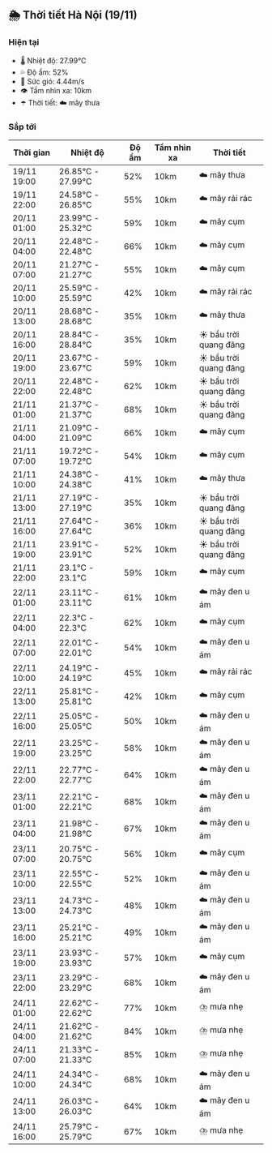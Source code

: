 ## 🌦️ Thời tiết Hà Nội (19/11)

### Hiện tại

- 🌡️ Nhiệt độ: 27.99℃
- 💦 Độ ẩm: 52%
- 💨 Sức gió: 4.44m/s
- 👁️ Tầm nhìn xa: 10km
- ☂️ Thời tiết: ☁️ mây thưa

### Sắp tới

| Thời gian | Nhiệt độ | Độ ẩm | Tầm nhìn xa | Thời tiết |
| --- | --- | --- | --- | --- |
| 19/11 19:00 | 26.85℃ - 27.99℃ | 52% | 10km | ☁️ mây thưa |
| 19/11 22:00 | 24.58℃ - 26.85℃ | 55% | 10km | ☁️ mây rải rác |
| 20/11 01:00 | 23.99℃ - 25.32℃ | 59% | 10km | ☁️ mây cụm |
| 20/11 04:00 | 22.48℃ - 22.48℃ | 66% | 10km | ☁️ mây cụm |
| 20/11 07:00 | 21.27℃ - 21.27℃ | 55% | 10km | ☁️ mây cụm |
| 20/11 10:00 | 25.59℃ - 25.59℃ | 42% | 10km | ☁️ mây rải rác |
| 20/11 13:00 | 28.68℃ - 28.68℃ | 35% | 10km | ☁️ mây thưa |
| 20/11 16:00 | 28.84℃ - 28.84℃ | 35% | 10km | ☀️ bầu trời quang đãng |
| 20/11 19:00 | 23.67℃ - 23.67℃ | 59% | 10km | ☀️ bầu trời quang đãng |
| 20/11 22:00 | 22.48℃ - 22.48℃ | 62% | 10km | ☀️ bầu trời quang đãng |
| 21/11 01:00 | 21.37℃ - 21.37℃ | 68% | 10km | ☀️ bầu trời quang đãng |
| 21/11 04:00 | 21.09℃ - 21.09℃ | 66% | 10km | ☁️ mây cụm |
| 21/11 07:00 | 19.72℃ - 19.72℃ | 54% | 10km | ☁️ mây cụm |
| 21/11 10:00 | 24.38℃ - 24.38℃ | 41% | 10km | ☁️ mây thưa |
| 21/11 13:00 | 27.19℃ - 27.19℃ | 35% | 10km | ☀️ bầu trời quang đãng |
| 21/11 16:00 | 27.64℃ - 27.64℃ | 36% | 10km | ☀️ bầu trời quang đãng |
| 21/11 19:00 | 23.91℃ - 23.91℃ | 52% | 10km | ☀️ bầu trời quang đãng |
| 21/11 22:00 | 23.1℃ - 23.1℃ | 59% | 10km | ☁️ mây cụm |
| 22/11 01:00 | 23.11℃ - 23.11℃ | 61% | 10km | ☁️ mây đen u ám |
| 22/11 04:00 | 22.3℃ - 22.3℃ | 62% | 10km | ☁️ mây cụm |
| 22/11 07:00 | 22.01℃ - 22.01℃ | 54% | 10km | ☁️ mây đen u ám |
| 22/11 10:00 | 24.19℃ - 24.19℃ | 45% | 10km | ☁️ mây rải rác |
| 22/11 13:00 | 25.81℃ - 25.81℃ | 42% | 10km | ☁️ mây cụm |
| 22/11 16:00 | 25.05℃ - 25.05℃ | 50% | 10km | ☁️ mây đen u ám |
| 22/11 19:00 | 23.25℃ - 23.25℃ | 58% | 10km | ☁️ mây đen u ám |
| 22/11 22:00 | 22.77℃ - 22.77℃ | 64% | 10km | ☁️ mây đen u ám |
| 23/11 01:00 | 22.21℃ - 22.21℃ | 68% | 10km | ☁️ mây đen u ám |
| 23/11 04:00 | 21.98℃ - 21.98℃ | 67% | 10km | ☁️ mây đen u ám |
| 23/11 07:00 | 20.75℃ - 20.75℃ | 56% | 10km | ☁️ mây cụm |
| 23/11 10:00 | 22.55℃ - 22.55℃ | 52% | 10km | ☁️ mây đen u ám |
| 23/11 13:00 | 24.73℃ - 24.73℃ | 48% | 10km | ☁️ mây đen u ám |
| 23/11 16:00 | 25.21℃ - 25.21℃ | 49% | 10km | ☁️ mây đen u ám |
| 23/11 19:00 | 23.93℃ - 23.93℃ | 57% | 10km | ☁️ mây cụm |
| 23/11 22:00 | 23.29℃ - 23.29℃ | 68% | 10km | ☁️ mây đen u ám |
| 24/11 01:00 | 22.62℃ - 22.62℃ | 77% | 10km | ⛈️ mưa nhẹ |
| 24/11 04:00 | 21.62℃ - 21.62℃ | 84% | 10km | ⛈️ mưa nhẹ |
| 24/11 07:00 | 21.33℃ - 21.33℃ | 85% | 10km | ⛈️ mưa nhẹ |
| 24/11 10:00 | 24.34℃ - 24.34℃ | 68% | 10km | ☁️ mây đen u ám |
| 24/11 13:00 | 26.03℃ - 26.03℃ | 64% | 10km | ☁️ mây đen u ám |
| 24/11 16:00 | 25.79℃ - 25.79℃ | 67% | 10km | ⛈️ mưa nhẹ |
